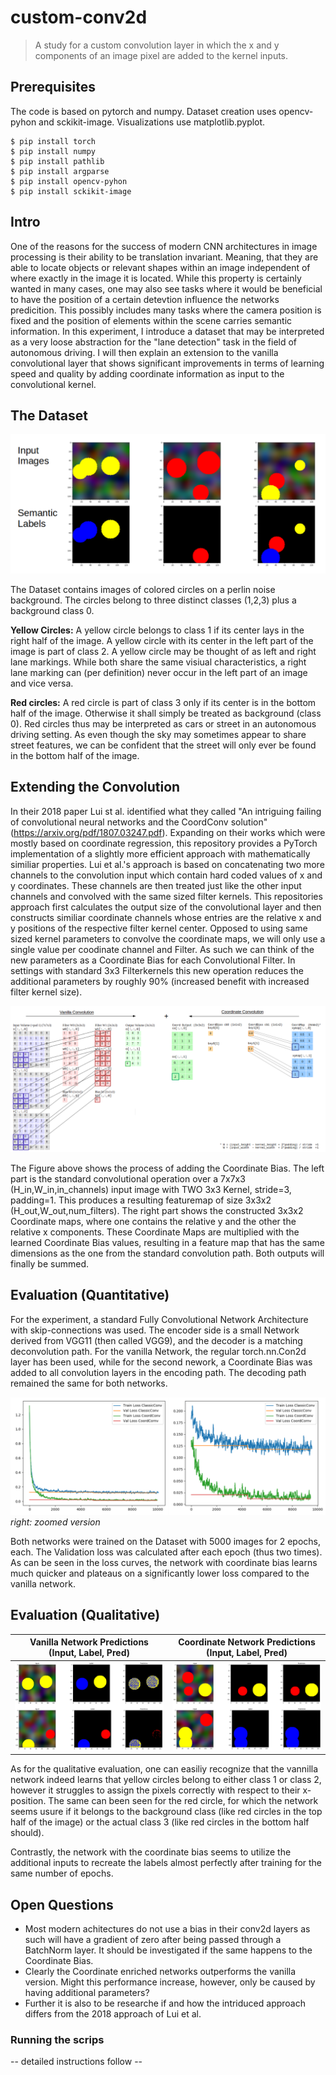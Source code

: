 # custom-conv2d
> A study for a custom convolution layer in which the x and y components of an image pixel are added to the kernel inputs.

## Prerequisites

The code is based on pytorch and numpy.
Dataset creation uses opencv-pyhon and sckikit-image.
Visualizations use matplotlib.pyplot.

```
$ pip install torch
$ pip install numpy 
$ pip install pathlib
$ pip install argparse
$ pip install opencv-pyhon
$ pip install sckikit-image
```

## Intro 

One of the reasons for the success of modern CNN architectures in image processing is their ability to be translation invariant. Meaning, that they are able to locate objects or relevant shapes within an image independent of where exactly in the image it is located. 
While this property is certainly wanted in many cases, one may also see tasks where it would be beneficial to have the position of a certain detevtion influence the networks predicition. This possibly includes many tasks where the camera position is fixed and the position of elements within the scene carries semantic information. 
In this experiment, I introduce a dataset that may be interpreted as a very loose abstraction for the "lane detection" task in the field of autonomous driving. I will then explain an extension to the vanilla convolutional layer that shows significant improvements in terms of learning speed and quality by adding coordinate information as input to the convolutional kernel. 

## The Dataset

![](/images/data.png?raw=true "Dataset")

The Dataset contains images of colored circles on a perlin noise background. The circles belong to three distinct classes (1,2,3) plus a background class 0.

**Yellow Circles:** A yellow circle belongs to class 1 if its center lays in the right half of the image. A yellow circle with its center in the left part of the image is part of class 2.
A yellow circle may be thought of as left and right lane markings. While both share the same visiual characteristics, a right lane marking can (per definition) never occur in the left part of an image and vice versa. 

**Red circles:** A red circle is part of class 3 only if its center is in the bottom half of the image. Otherwise it shall simply be treated as background (class 0).
Red circles thus may be interpreted as cars or street in an autonomous driving setting. As even though the sky may sometimes appear to share street features, we can be confident that the street will only ever be found in the bottom half of the image. 


## Extending the Convolution

In their 2018 paper Lui st al. identified what they called "An intriguing failing of convolutional neural networks and the CoordConv solution" (https://arxiv.org/pdf/1807.03247.pdf). Expanding on their works which were mostly based on coordinate regression, this repository provides a PyTorch implementation of a slightly more efficient approach with mathematically similiar properties. Lui et al.'s approach is based on concatenating two more channels to the convolution input which contain hard coded values of x and y coordinates. These channels are then treated just like the other input channels and convolved with the same sized filter kernels. 
This repositories approach first calculates the output size of the convolutional layer and then constructs similiar coordinate channels whose entries are the relative x and y positions of the respective filter kernel center. Opposed to using same sized kernel parameters to convolve the coordinate maps, we will only use a single value per coodinate channel and Filter. As such we can think of the new parameters as a Coordinate Bias for each Convolutional Filter. In settings with standard 3x3 Filterkernels this new operation reduces the additional parameters by roughly 90% (increased benefit with increased filter kernel size).

![](/images/cc.png?raw=true "Convolution with coordinate bias")

The Figure above shows the process of adding the Coordinate Bias. The left part is the standard convolutional operation over a 7x7x3 (H_in,W_in,in_channels) input image with TWO 3x3 Kernel, stride=3, padding=1. This produces a resulting featuremap of size 3x3x2 (H_out,W_out,num_filters). 
The right part shows the constructed 3x3x2 Coordinate maps, where one contains the relative y and the other the relative x components. These Coordinate Maps are multiplied with the learned Coordinate Bias values, resulting in a feature map that has the same dimensions as the one from the standard convolution path. Both outputs will finally be summed.


## Evaluation (Quantitative)

For the experiment, a standard Fully Convolutional Network Architecture with skip-connections was used. The encoder side is a small Network derived from VGG11 (then called VGG9), and the decoder is a matching deconvolution path. 
For the vanilla Network, the regular torch.nn.Con2d layer has been used, while for the second nework, a Coordinate Bias was added to all convolution layers in the encoding path. The decoding path remained the same for both networks.

![](/images/eval.png?raw=true "Qualitative evaluation")
_right: zoomed version_


Both networks were trained on the Dataset with 5000 images for 2 epochs, each. The Validation loss was calculated after each epoch (thus two times). As can be seen in the loss curves, the network with coordinate bias learns much quicker and plateaus on a significantly lower loss compared to the vanilla network. 


## Evaluation (Qualitative)

Vanilla Network Predictions (Input, Label, Pred)          |  Coordinate Network Predictions (Input, Label, Pred)
:------------------------------------:|:------------------------------------:
![](/images/vanilla.png?raw=true "")  |  ![](/images/cc_img.png?raw=true "") 

As for the qualitative evaluation, one can easiliy recognize that the vannilla network indeed learns that yellow circles belong to either class 1 or class 2, however it struggles to assign the pixels correctly with respect to their x-position. 
The same can been seen for the red circle, for which the network seems usure if it belongs to the background class (like red circles in the top half of the image) or the actual class 3 (like red circles in the bottom half should). 

Contrastly, the network with the coordinate bias seems to utilize the additional inputs to recreate the labels almost perfectly after training for the same number of epochs. 


## Open Questions

* Most modern achitectures do not use a bias in their conv2d layers as such will have a gradient of zero after being passed through a BatchNorm layer. It should be investigated if the same happens to the Coordinate Bias.
* Clearly the Coordinate enriched networks outperforms the vanilla version. Might this performance increase, however, only be caused by having additional parameters?
* Further it is also to be researche if and how the intriduced approach differs from the 2018 approach of Lui et al.


### Running the scrips

-- detailed instructions follow --
